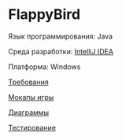# FlappyBird

Язык программирования: Java

Среда разработки: [IntelliJ IDEA](https://www.jetbrains.com/idea/)

Платформа: Windows

[Требования](https://github.com/FLAPJVCK/FlappyBird/blob/master/%D0%94%D0%BE%D0%BA%D1%83%D0%BC%D0%B5%D0%BD%D1%82%D1%8B/README.md) 

[Мокапы игры](https://github.com/FLAPJVCK/FlappyBird/tree/master/%D0%9C%D0%BE%D0%BA%D0%B0%D0%BF%D1%8B%20%D0%B8%D0%B3%D1%80%D1%8B)

[Диаграммы](https://github.com/FLAPJVCK/FlappyBird/tree/master/%D0%94%D0%B8%D0%B0%D0%B3%D1%80%D0%B0%D0%BC%D0%BC%D1%8B)

[Тестирование](https://github.com/FLAPJVCK/FlappyBird/tree/master/%D0%A2%D0%B5%D1%81%D1%82%D0%B8%D1%80%D0%BE%D0%B2%D0%B0%D0%BD%D0%B8%D0%B5)

